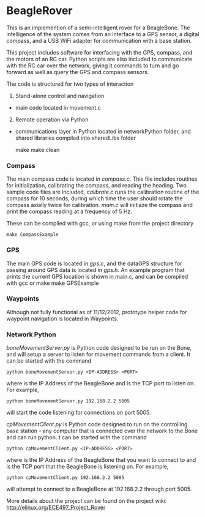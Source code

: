 BeagleRover
===========

This is an implemention of a semi-intelligent rover for a BeagleBone.
The intelligence of the system comes from an interface to a GPS sensor,
a digital compass, and a USB WiFi adapter for communication with a base
station.

This project includes software for interfacing with the GPS, compass, and
the motors of an RC car. Python scripts are also included to communicate
with the RC car over the network, giving it commands to turn and go forward
as well as query the GPS and compass sensors.

The code is structured for two types of interaction

1. Stand-alone control and navigation
 * main code located in movement.c
2. Remote operation via Python
 * communications layer in Python located in networkPython folder, and shared libraries compiled into sharedLibs folder

    make
    make clean

### Compass

The main compass code is located in *compass.c*. This file includes routines for initialization, calibrating the compass, and reading the heading. Two sample code files are included, *calibrate.c* runs the calibration routine of the compass for 10 seconds, during which time the user should rotate the compass axially twice for calibration. *main.c* will initiaze the compass and print the compass reading at a frequency of 5 Hz. 

These can be complied with gcc, or using make from the project directory

    make CompassExample

### GPS

The main GPS code is located in *gps.c*, and the dataGPS structure for passing around GPS data is located in *gps.h*. An example program that prints the current GPS location is shown in main.c, and can be compiled with gcc or make
    make GPSExample

### Waypoints

Although not fully functional as of 11/12/2012, prototype helper code for waypoint navigation is located in Waypoints.

### Network Python

*boneMovementServer.py* is Python code designed to be run on the Bone, and will setup a server to listen for movement commands from a client. It can be started with the command

    python boneMovementServer.py <IP-ADDRESS> <PORT>

where <IP-ADDRESS> is the IP Address of the BeagleBone and <PORT> is the TCP port to listen on. For example,

    python boneMovementServer.py 192.168.2.2 5005

will start the code listening for connections on port 5005.

*cpMovementClient.py* is Python code designed to run on the controlling base station - any computer that is connected over the network to the Bone and can run python. t can be started with the command

    python cpMovementClient.py <IP-ADDRESS> <PORT>

where <IP-ADDRESS> is the IP Address of the BeagleBone that you want to connect to and <PORT> is the TCP port that the BeagleBone is listening on. For example,

    python cpMovementClient.py 192.168.2.2 5005

will attempt to connect to a BeagleBone at 192.168.2.2 through port 5005.



More details about the project can be found on the project wiki:
http://elinux.org/ECE497_Project_Rover
